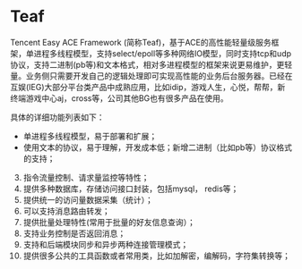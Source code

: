 # Teaf
Tencent Easy ACE Framework (简称Teaf)，基于ACE的高性能轻量级服务框架，单进程多线程模型，支持select/epoll等多种网络IO模型，同时支持tcp和udp协议，支持二进制(pb等)和文本格式，相对多进程模型的框架来说更易维护，更轻量。业务侧只需要开发自己的逻辑处理即可实现高性能的业务后台服务器。已经在互娱(IEG)大部分平台类产品中成熟应用，比如idip，游戏人生，心悦，帮帮，新终端游戏中心aj，cross等，公司其他BG也有很多产品在使用。

具体的详细功能列表如下：
* 单进程多线程模型，易于部署和扩展；
* 使用文本的协议，易于理解，开发成本低；新增二进制（比如pb等）协议格式的支持；
3. 指令流量控制、请求量监控等特性；
4. 提供多种数据库，存储访问接口封装，包括mysql， redis等；
5. 提供统一的访问量数据采集（统计）；
6. 可以支持消息路由转发；
7. 提供批量处理特性(常用于批量的好友信息查询）；
8. 支持业务控制是否返回消息；
9. 支持和后端模块同步和异步两种连接管理模式；
10. 提供很多公共的工具函数或者常用类，比如加解密，编解码，字符集转换等；
